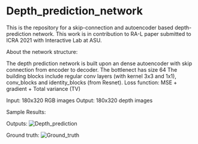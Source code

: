 # Depth_prediction_network
This is the repository for a skip-connection and autoencoder based depth-prediction network. 
This work is in contribution to RA-L paper submitted to ICRA 2021 with Interactive Lab at ASU.

About the network structure:

The depth prediction network is built upon an dense autoencoder with skip connection from encoder to decoder.
The bottlenect has size 64
The building blocks include regular conv layers (with kernel 3x3 and 1x1), conv_blocks and identity_blocks (from Resnet).
Loss function: MSE + gradient + Total variance (TV)

Input: 180x320 RGB images
Output: 180x320 depth images

Sample Results:

Outputs:
![Depth_prediction](https://user-images.githubusercontent.com/25230143/89096237-04575000-d38a-11ea-8c12-5fac633765e8.png)


Ground truth:
![Ground_truth](https://user-images.githubusercontent.com/25230143/89096253-251fa580-d38a-11ea-94ef-f2bad884045f.png)


